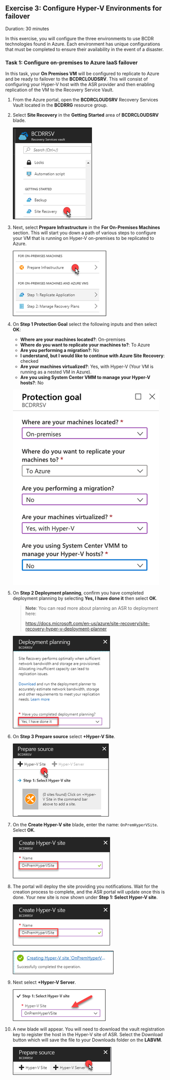 ## Exercise 3: Configure Hyper-V Environments for failover

Duration: 30 minutes

In this exercise, you will configure the three environments to use BCDR technologies found in Azure. Each environment has unique configurations that must be completed to ensure their availability in the event of a disaster.

### Task 1: Configure on-premises to Azure IaaS failover

In this task, your **On Premises VM** will be configured to replicate to Azure and be ready to failover to the **BCDRCLOUDSRV**. This will consist of configuring your Hyper-V host with the ASR provider and then enabling replication of the VM to the Recovery Service Vault.

1. From the Azure portal, open the **BCDRCLOUDSRV** Recovery Services Vault located in the **BCDRRG** resource group.

2. Select **Site Recovery** in the **Getting Started** area of **BCDRCLOUDSRV** blade.

    ![In the Recovery Services vault blade, under Getting Started, Site Recovery is selected.](Pictures/DR_6.png "Recovery Services vault blade")

3. Next, select **Prepare Infrastructure** in the **For On-Premises Machines** section. This will start you down a path of various steps to configure your VM that is running on Hyper-V on-premises to be replicated to Azure.

    ![In the For On-Premises Machines section, Prepare Infrastructure is selected.](Pictures/DR_7.png "For On-Premises Machines section")

4. On **Step 1 Protection Goal** select the following inputs and then select **OK**:

    - **Where are your machines located?**: On-premises
    - **Where do you want to replicate your machines to?**: To Azure
    - **Are you performing a migration?**: No
    - **I understand, but I would like to continue with Azure Site Recovery**: checked
    - **Are your machines virtualized?**: Yes, with Hyper-V  (Your VM is running as a nested VM in Azure).
    - **Are you using System Center VMM to manage your Hyper-V hosts?**: No

    ![Fields in the Protection goal blade are set to the previously defined values.](Pictures/DR_8.png "Protection goal blade")

5. On **Step 2 Deployment planning**, confirm you have completed deployment planning by selecting **Yes, I have done it** then select **OK**.

    > **Note**: You can read more about planning an ASR to deployment here:
    >
    > <https://docs.microsoft.com/en-us/azure/site-recovery/site-recovery-hyper-v-deployment-planner>

    ![In the Deployment planning blade, Yes, I have done it is selected from a dropdown list.](Pictures/DR_9.png "Deployment planning blade")

6. On **Step 3 Prepare source** select **+Hyper-V Site**.

    ![In the top menu of the Prepare source blade, +Hyper-V Site is selected.](Pictures/DR_10.png "Prepare source blade")

7. On the **Create Hyper-V site** blade, enter the name: `OnPremHyperVSite`. Select **OK**.

    ![OnPremHyperVSite is in the Name field on the Create Hyper-V site blade.](Pictures/DR_11.png "Create Hyper-V site blade")

8. The portal will deploy the site providing you notifications. Wait for the creation process to complete, and the ASR portal will update once this is done. Your new site is now shown under **Step 1: Select Hyper-V site**.

    ![The Successfully completed creating Hyper-V site message displays.](Pictures/DR_12.png "Success message")

    ![Under Step 1: Select Hyper-V site, OnPremHyperVSite is selected in the dropdown list.](Pictures/DR_13.png "Step 1: Select Hyper-V site")

9. Next select **+Hyper-V Server**.

    ![In the top menu of the Prepare source blade, Hyper-V Server is selected.](Pictures/DR_14.png "Prepare source blade")

10. A new blade will appear. You will need to download the vault registration key to register the host in the Hyper-V site of ASR. Select the Download button which will save the file to your Downloads folder on the **LABVM**.

    ![In the Add Server blade, the Download button is selected.](Pictures/DR_15.png "Add Server blade")
